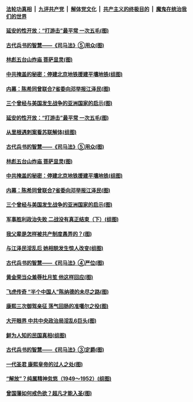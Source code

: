 

####  [法轮功真相](../../../../basic/blob/master/README.md?t=10080702) &nbsp;|&nbsp; [九评共产党](../../../../9ping.md/blob/master/README.md?t=10080702) &nbsp;|&nbsp; [解体党文化](../../../../jtdwh.md/blob/master/README.md?t=10080702)  &nbsp;|&nbsp; [共产主义的终极目的](../../../../gczydzjmd.md/blob/master/README.md?t=10080702) &nbsp;|&nbsp; [魔鬼在统治我们的世界](../../../../mgztzwmdsj.md/blob/master/README.md?t=10080702) 

#### [延安的性开放：“打游击”最平常 一次五毛(图)](../pages/p6/947442.md?t=10080702) 

#### [古代兵书的智慧——《司马法》⑤用众(图)](../pages/p6/947115.md?t=10080702) 

#### [林彪五台山炸庙 菩萨显灵(图)](../pages/p6/945423.md?t=10080702) 

#### [中共掩盖的秘密：停建北京地铁援建平壤地铁(组图)](../pages/p6/947384.md?t=10080702) 

#### [内幕：陈希同曾联合7省委向邓举报江泽民(图)](../pages/p6/948089.md?t=10080702) 

#### [三个曾经与美国发生战争的亚洲国家的启示(图)](../pages/p6/948238.md?t=10080702) 

#### [延安的性开放：“打游击”最平常 一次五毛(图)](../pages/p6/947442.md?t=10080702) 

#### [从里根遇刺案看苏联解体(组图)](../pages/p6/948225.md?t=10080702) 

#### [古代兵书的智慧——《司马法》⑤用众(图)](../pages/p6/947115.md?t=10080702) 

#### [林彪五台山炸庙 菩萨显灵(图)](../pages/p6/945423.md?t=10080702) 

#### [中共掩盖的秘密：停建北京地铁援建平壤地铁(组图)](../pages/p6/947384.md?t=10080702) 

#### [内幕：陈希同曾联合7省委向邓举报江泽民(图)](../pages/p6/948089.md?t=10080702) 

#### [三个曾经与美国发生战争的亚洲国家的启示(图)](../pages/p6/948238.md?t=10080702) 

#### [军事胜利政治失败 二战没有真正结束（下）(组图)](../pages/p6/944785.md?t=10080702) 

#### [我父辈是怎样被共产制度愚弄的？(图)](../pages/p6/947383.md?t=10080702) 

#### [与江泽民淫乱后 她相貌发生惊人改变(组图)](../pages/p6/948182.md?t=10080702) 

#### [古代兵书的智慧——《司马法》④严位(图)](../pages/p6/947113.md?t=10080702) 

#### [黄金荣当众羞辱杜月笙 他这样回应(图)](../pages/p6/947386.md?t=10080702) 

#### [飞虎传奇 “半个中国人”陈纳德的未尽之路(图)](../pages/p6/934964.md?t=10080702) 

#### [康熙三次御驾亲征 荡气回肠的准噶尔之役(图)](../pages/p6/947338.md?t=10080702) 

#### [大开眼界 中共中央政治局淫乱6巨头(图)](../pages/p6/947435.md?t=10080702) 

#### [鲜为人知的民国真相(组图)](../pages/p6/947477.md?t=10080702) 

#### [古代兵书的智慧——《司马法》③定爵(图)](../pages/p6/947111.md?t=10080702) 

#### [一代圣君 康熙皇帝的过人之处(图)](../pages/p6/874870.md?t=10080702) 

#### [“解放”？纯属精神忽悠（1949～1952）(组图)](../pages/p6/947382.md?t=10080702) 

#### [曾国藩如何戒色欲？超凡才能入圣(图)](../pages/p6/908904.md?t=10080702) 

